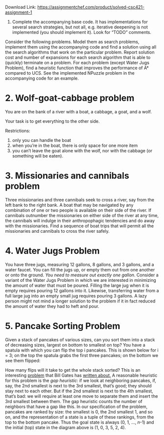 Download Link: https://assignmentchef.com/product/solved-csc421-assignment-1
<br>
<ol>

 <li> Complete the accompanying base code. It has implementations for several search strategies, but not all, e.g. iterative deepening is not implemented (you should implement it). Look for “TODO” comments.</li>

</ol>

Consider the following problems. Model them as search problems, implement them using the accompanying code and find a solution using all the search algorithms that work on the particular problem. Report solution cost and number of expansions for each search algorithm that is able to (quickly) terminate on a problem. For each problem (except Water Jugs Problem), find a heuristic function that improves the performance of A* compared to UCS.  See the implemented NPuzzle problem in the accompanying code for an example.




<h1>2.       Wolf-goat-cabbage problem</h1>

You are on the bank of a river with a boat, a cabbage, a goat, and a wolf.

Your task is to get everything to the other side.

Restrictions:

<ol>

 <li>only you can handle the boat</li>

 <li>when you’re in the boat, there is only space for one more item</li>

 <li>you can’t leave the goat alone with the wolf, nor with the cabbage (or something will be eaten).</li>

</ol>




<h1>3.    Missionaries and cannibals problem</h1>

Three missionaries and three cannibals seek to cross a river, say from the left bank to the right bank. A boat that may be navigated by any combination of one or two people is available on their side of the river. If cannibals outnumber the missionaries on either side of the river at any time, the cannibals will indulge in their anthropophagic tendencies and do away with the missionaries. Find a sequence of boat trips that will permit all the missionaries and cannibals to cross the river safely.




<h1>4.      Water Jugs Problem</h1>

You have three jugs, measuring 12 gallons, 8 gallons, and 3 gallons, and a water faucet. You can fill the jugs up, or empty them out from one another or onto the ground. <em>You need to measure out exactly one gallon</em>. Consider a variant of the Water Jugs Problem in which we are interested in minimizing the amount of water that must be poured. Filling the large jug when it is empty requires pouring 12 gallons into it. Likewise, transferring water from a full large jug into an empty small jug requires pouring 3 gallons. A lazy person might not mind a longer solution to the problem if it in fact reduced the amount of water they had to heft and pour.




<h1>5.       Pancake Sorting Problem</h1>

Given a stack of pancakes of various sizes, can you sort them into a stack of decreasing sizes, largest on bottom to smallest on top? You have a spatula with which you can flip the top i pancakes. This is shown below for i = 3; on the top the spatula grabs the first three pancakes; on the bottom we see them flipped:

How many flips will it take to get the whole stack sorted? This is an interesting <a href="https://en.wikipedia.org/wiki/Pancake_sorting">problem</a> that Bill Gates has <a href="https://people.eecs.berkeley.edu/~christos/papers/Bounds%20For%20Sorting%20By%20Prefix%20Reversal.pdf">written about</a><a href="https://people.eecs.berkeley.edu/~christos/papers/Bounds%20For%20Sorting%20By%20Prefix%20Reversal.pdf">.</a> A reasonable heuristic for this problem is the <em>gap heuristic</em>: if we look at neighboring pancakes, if, say, the 2nd smallest is next to the 3rd smallest, that’s good; they should stay next to each other. But if the 2nd smallest is next to the 4th smallest, that’s bad: we will require at least one move to separate them and insert the 3rd smallest between them. The gap heuristic counts the number of neighbors that have a gap like this. In our specification of the problem, pancakes are ranked by size: the smallest is 0, the 2nd smallest 1, and so on, and the representation of a state is a tuple of these rankings, from the top to the bottom pancake. Thus the goal state is always (0, 1, …, <em>n</em>-1) and the initial (top) state in the diagram above is (1, 0, 3, 5, 2, 4).


